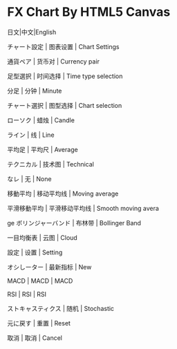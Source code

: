 FX Chart By HTML5 Canvas
====================
日文|中文|English


チャート設定        |    图表设置        |          Chart Settings



通貨ペア       |         货币对           |         Currency pair



足型選択         |       时间选择             |     Time type selection



分足          |          分钟              |        Minute



チャート選択     |       图型选择             |     Chart selection



ローソク          |      蜡烛             |         Candle



ライン          |        线             |           Line



平均足             |     平均尺              |      Average



テクニカル       |       技术图           |         Technical



なレ           |         无                  |      None



移動平均      |          移动平均线         |       Moving average



平滑移動平均    |        平滑移动平均线     |       Smooth moving avera


ge
ボリンジャーバンド   |   布林带            |        Bollinger Band



一目均衡表       |       云图            |          Cloud



設定         |           设置           |           Setting



オシしーター    |        最新指标       |           New



MACD         |           MACD              |        MACD



RSI         |            RSI             |          RSI



ストキャスティクス  |    随机          |            Stochastic



元に戻す      |          重置           |           Reset



取消        |            取消          |            Cancel
